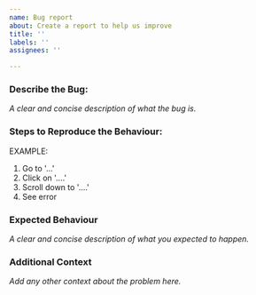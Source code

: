 ```yaml
---
name: Bug report
about: Create a report to help us improve
title: ''
labels: ''
assignees: ''

---
```


### **Describe the Bug:**
*A clear and concise description of what the bug is.*

### **Steps to Reproduce the Behaviour:**
EXAMPLE:
1. Go to '...'
2. Click on '....'
3. Scroll down to '....'
4. See error

### **Expected Behaviour**
*A clear and concise description of what you expected to happen.*

### **Additional Context**
*Add any other context about the problem here.*
